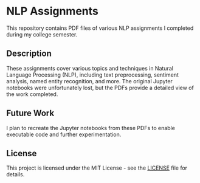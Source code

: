 # NLP Assignments

This repository contains PDF files of various NLP assignments I completed during my college semester.



## Description

These assignments cover various topics and techniques in Natural Language Processing (NLP), including text preprocessing, sentiment analysis, named entity recognition, and more. The original Jupyter notebooks were unfortunately lost, but the PDFs provide a detailed view of the work completed.

## Future Work

I plan to recreate the Jupyter notebooks from these PDFs to enable executable code and further experimentation.

## License

This project is licensed under the MIT License - see the [LICENSE](LICENSE) file for details.
